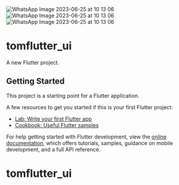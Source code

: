 ![WhatsApp Image 2023-06-25 at 10 13 06](https://github.com/iwtriplet/tomflutter_ui/assets/116769915/1301add8-5372-4e77-b10e-ac96ca190725)
![WhatsApp Image 2023-06-25 at 10 13 06](https://github.com/iwtriplet/tomflutter_ui/assets/116769915/3ab3cbcd-1b76-44ba-af4d-793973eb570f)
![WhatsApp Image 2023-06-25 at 10 13 06](https://github.com/iwtriplet/tomflutter_ui/assets/116769915/fa4fe3ac-7ad9-4095-92ef-39e82036e5f1)
# tomflutter_ui

A new Flutter project.

## Getting Started

This project is a starting point for a Flutter application.

A few resources to get you started if this is your first Flutter project:

- [Lab: Write your first Flutter app](https://docs.flutter.dev/get-started/codelab)
- [Cookbook: Useful Flutter samples](https://docs.flutter.dev/cookbook)

For help getting started with Flutter development, view the
[online documentation](https://docs.flutter.dev/), which offers tutorials,
samples, guidance on mobile development, and a full API reference.
# tomflutter_ui
